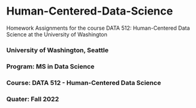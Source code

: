 # Human-Centered-Data-Science
Homework Assignments for the course DATA 512: Human-Centered Data Science at the University of Washington

### University of Washington, Seattle
### Program: MS in Data Science
### Course: DATA 512 - Human-Centered Data Science
### Quater: Fall 2022
